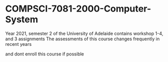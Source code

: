 # COMPSCI-7081-2000-Computer-System
Year 2021, semester 2 of the University of Adelaide
contains workshop 1-4, and 3 assignments
The assessments of this course changes frequently in recent years

and dont enroll this course if possible
